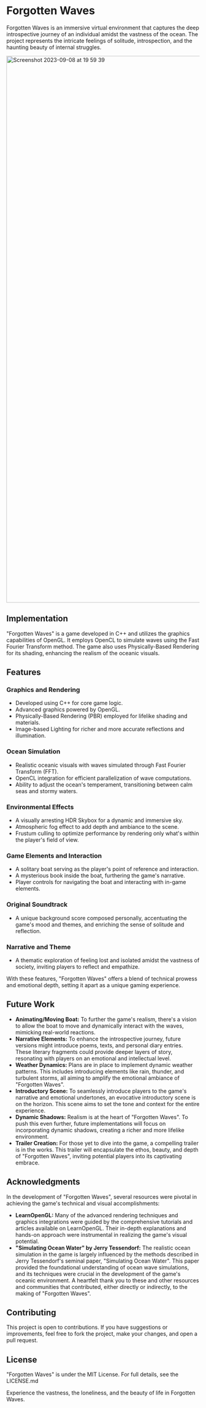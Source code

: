 # Forgotten Waves 

Forgotten Waves is an immersive virtual environment that captures the deep introspective journey of an individual amidst the vastness of the ocean. The project represents the intricate feelings of solitude, introspection, and the haunting beauty of internal struggles.

<img width="1426" alt="Screenshot 2023-09-08 at 19 59 39" src="https://github.com/AmrHMorsy/Forgotten-Waves/assets/56271967/f304d023-837d-4057-ae82-9f44c06a3d4b">


## Implementation 

"Forgotten Waves" is a game developed in C++ and utilizes the graphics capabilities of OpenGL. It employs OpenCL to simulate waves using the Fast Fourier Transform method. The game also uses Physically-Based Rendering for its shading, enhancing the realism of the oceanic visuals.

## Features

### Graphics and Rendering
- Developed using C++ for core game logic.
- Advanced graphics powered by OpenGL.
- Physically-Based Rendering (PBR) employed for lifelike shading and materials.
- Image-based Lighting for richer and more accurate reflections and illumination.

### Ocean Simulation
- Realistic oceanic visuals with waves simulated through Fast Fourier Transform (FFT).
- OpenCL integration for efficient parallelization of wave computations.
- Ability to adjust the ocean's temperament, transitioning between calm seas and stormy waters.

### Environmental Effects
- A visually arresting HDR Skybox for a dynamic and immersive sky.
- Atmospheric fog effect to add depth and ambiance to the scene.
- Frustum culling to optimize performance by rendering only what's within the player's field of view.

### Game Elements and Interaction
- A solitary boat serving as the player's point of reference and interaction.
- A mysterious book inside the boat, furthering the game's narrative.
- Player controls for navigating the boat and interacting with in-game elements.

### Original Soundtrack
- A unique background score composed personally, accentuating the game's mood and themes, and enriching the sense of solitude and reflection.

### Narrative and Theme
- A thematic exploration of feeling lost and isolated amidst the vastness of society, inviting players to reflect and empathize.

With these features, "Forgotten Waves" offers a blend of technical prowess and emotional depth, setting it apart as a unique gaming experience.

## Future Work

- **Animating/Moving Boat:** To further the game's realism, there's a vision to allow the boat to move and dynamically interact with the waves, mimicking real-world reactions.
- **Narrative Elements:** To enhance the introspective journey, future versions might introduce poems, texts, and personal diary entries. These literary fragments could provide deeper layers of story, resonating with players on an emotional and intellectual level.
- **Weather Dynamics:** Plans are in place to implement dynamic weather patterns. This includes introducing elements like rain, thunder, and turbulent storms, all aiming to amplify the emotional ambiance of "Forgotten Waves".
- **Introductory Scene:** To seamlessly introduce players to the game's narrative and emotional undertones, an evocative introductory scene is on the horizon. This scene aims to set the tone and context for the entire experience.
- **Dynamic Shadows:** Realism is at the heart of "Forgotten Waves". To push this even further, future implementations will focus on incorporating dynamic shadows, creating a richer and more lifelike environment.
- **Trailer Creation:** For those yet to dive into the game, a compelling trailer is in the works. This trailer will encapsulate the ethos, beauty, and depth of "Forgotten Waves", inviting potential players into its captivating embrace.



## Acknowledgments
In the development of "Forgotten Waves", several resources were pivotal in achieving the game's technical and visual accomplishments:

- **LearnOpenGL:** Many of the advanced rendering techniques and graphics integrations were guided by the comprehensive tutorials and articles available on LearnOpenGL. Their in-depth explanations and hands-on approach were instrumental in realizing the game's visual potential.
- **"Simulating Ocean Water" by Jerry Tessendorf:** The realistic ocean simulation in the game is largely influenced by the methods described in Jerry Tessendorf's seminal paper, "Simulating Ocean Water". This paper provided the foundational understanding of ocean wave simulations, and its techniques were crucial in the development of the game's oceanic environment.
A heartfelt thank you to these and other resources and communities that contributed, either directly or indirectly, to the making of "Forgotten Waves".


## Contributing
This project is open to contributions. If you have suggestions or improvements, feel free to fork the project, make your changes, and open a pull request.

## License
"Forgotten Waves" is under the MIT License. For full details, see the LICENSE.md

Experience the vastness, the loneliness, and the beauty of life in Forgotten Waves.

